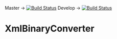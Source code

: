 Master -> [![Build Status](https://dev.azure.com/anvaplus/XmlBinaryConverter/_apis/build/status/XmlBinaryConverter-master-CI?branchName=master)](https://dev.azure.com/anvaplus/XmlBinaryConverter/_build/latest?definitionId=23&branchName=master)     Develop -> [![Build Status](https://dev.azure.com/anvaplus/XmlBinaryConverter/_apis/build/status/XmlBinaryConverter-develop-CI?branchName=develop)](https://dev.azure.com/anvaplus/XmlBinaryConverter/_build/latest?definitionId=24&branchName=develop)



# XmlBinaryConverter